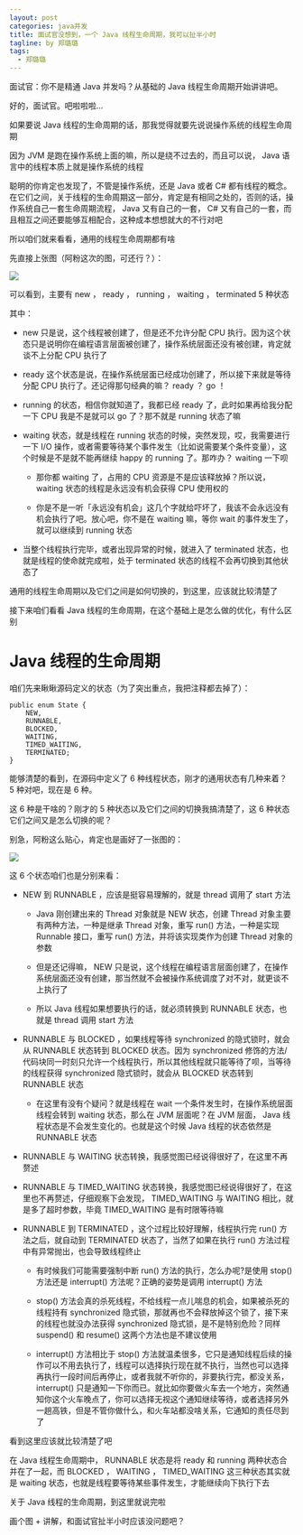 ```yaml
---
layout: post
categories: java并发
title: 面试官没想到，一个 Java 线程生命周期，我可以扯半小时
tagline: by 郑璐璐
tags: 
  - 郑璐璐
---
```

面试官：你不是精通 Java 并发吗？从基础的 Java 线程生命周期开始讲讲吧。

好的，面试官。吧啦啦啦...
<!--more-->

如果要说 Java 线程的生命周期的话，那我觉得就要先说说操作系统的线程生命周期

因为 JVM 是跑在操作系统上面的嘛，所以是绕不过去的，而且可以说， Java 语言中的线程本质上就是操作系统的线程

聪明的你肯定也发现了，不管是操作系统，还是 Java 或者 C# 都有线程的概念。在它们之间，关于线程的生命周期这一部分，肯定是有相同之处的，否则的话，操作系统自己一套生命周期流程， Java 又有自己的一套， C# 又有自己的一套，而且相互之间还要能够互相配合，这种成本想想就大的不行对吧

所以咱们就来看看，通用的线程生命周期都有啥

先直接上张图（阿粉这次的图，可还行？）：

![](http://www.justdojava.com/assets/images/2019/java/image-zll/2020/07/01-system-thread-state.jpg)

可以看到，主要有 new ， ready ， running ， waiting ， terminated 5 种状态

其中：

- new 只是说，这个线程被创建了，但是还不允许分配 CPU 执行。因为这个状态只是说明你在编程语言层面被创建了，操作系统层面还没有被创建，肯定就谈不上分配 CPU 执行了

- ready 这个状态是说，在操作系统层面已经成功创建了，所以接下来就是等待分配 CPU 执行了。还记得那句经典的嘛？ ready ？ go ！

- running 的状态，相信你就知道了，我都已经 ready 了，此时如果再给我分配一下 CPU 我是不是就可以 go 了？那不就是 running 状态了嘛

- waiting 状态，就是线程在 running 状态的时候，突然发现，哎，我需要进行一下 I/O 操作，或者需要等待某个事件发生（比如说需要某个条件变量），这个时候是不是就不能再继续 happy 的 running 了。那咋办？ waiting 一下呗

	- 那你都 waiting 了，占用的 CPU 资源是不是应该释放掉？所以说， waiting 状态的线程是永远没有机会获得 CPU 使用权的
	
	- 你是不是一听「永远没有机会」这几个字就给吓坏了，我该不会永远没有机会执行了吧。放心吧，你不是在 waiting 嘛，等你 wait 的事件发生了，就可以继续到 running 状态
	
- 当整个线程执行完毕，或者出现异常的时候，就进入了 terminated 状态，也就是线程的使命就完成啦，处于 terminated 状态的线程不会再切换到其他状态了

通用的线程生命周期以及它们之间是如何切换的，到这里，应该就比较清楚了

接下来咱们看看 Java 线程的生命周期，在这个基础上是怎么做的优化，有什么区别

# Java 线程的生命周期

咱们先来瞅瞅源码定义的状态（为了突出重点，我把注释都去掉了）：

```
public enum State {
	NEW,
	RUNNABLE,
	BLOCKED,
	WAITING,
	TIMED_WAITING,
	TERMINATED;
}
```

能够清楚的看到，在源码中定义了 6 种线程状态，刚才的通用状态有几种来着？ 5 种对吧，现在是 6 种。

这 6 种是干啥的？刚才的 5 种状态以及它们之间的切换我搞清楚了，这 6 种状态它们之间又是怎么切换的呢？

别急，阿粉这么贴心，肯定也是画好了一张图的：

![](http://www.justdojava.com/assets/images/2019/java/image-zll/2020/07/02-Thread-state.png)

这 6 个状态咱们也是分别来看：

- NEW 到 RUNNABLE ，应该是挺容易理解的，就是 thread 调用了 start 方法

	- Java 刚创建出来的 Thread 对象就是 NEW 状态，创建 Thread 对象主要有两种方法，一种是继承 Thread 对象，重写 run() 方法，一种是实现 Runnable 接口，重写 run() 方法，并将该实现类作为创建 Thread 对象的参数

	- 但是还记得嘛， NEW 只是说，这个线程在编程语言层面创建了，在操作系统层面还没有创建，那当然就不会被操作系统调度了对不对，就更谈不上执行了

	- 所以 Java 线程如果想要执行的话，就必须转换到 RUNNABLE 状态，也就是 thread 调用 start 方法

- RUNNABLE 与 BLOCKED ，如果线程等待 synchronized 的隐式锁时，就会从 RUNNABLE 状态转到 BLOCKED 状态。因为 synchronized 修饰的方法/代码块同一时刻只允许一个线程执行，所以其他线程就只能等待了呗，当等待的线程获得 synchronized 隐式锁时，就会从 BLOCKED 状态转到 RUNNABLE 状态

	- 在这里有没有个疑问？就是线程在 wait 一个条件发生时，在操作系统层面线程会转到 waiting 状态，那么在 JVM 层面呢？在 JVM 层面， Java 线程状态是不会发生变化的。也就是这个时候 Java 线程的状态依然是 RUNNABLE 状态

- RUNNABLE 与 WAITING 状态转换，我感觉图已经说得很好了，在这里不再赘述

- RUNNABLE 与 TIMED_WAITING 状态转换，我感觉图已经说得很好了，在这里也不再赘述，仔细观察下会发现， TIMED_WAITING 与 WAITING 相比，就是多了超时参数，毕竟 TIMED_WAITING 是有时限等待嘛

- RUNNABLE 到 TERMINATED ，这个过程比较好理解，线程执行完 run() 方法之后，就自动到 TERMINATED 状态了，当然了如果在执行 run() 方法过程中有异常抛出，也会导致线程终止

	- 有时候我们可能需要强制中断 run() 方法的执行，怎么办呢?是使用 stop() 方法还是 interrupt() 方法呢？正确的姿势是调用 interrupt() 方法

	- stop() 方法会真的杀死线程，不给线程一点儿喘息的机会，如果被杀死的线程持有 synchronized 隐式锁，那就再也不会释放掉这个锁了，接下来的线程也就没办法获得 synchronized 隐式锁，是不是特别危险？同样 suspend() 和 resume() 这两个方法也是不建议使用

	- interrupt() 方法相比于 stop() 方法就温柔很多，它只是通知线程后续的操作可以不用去执行了，线程可以选择执行现在就不执行，当然也可以选择再执行一段时间后再停止，或者我就不听你的，非要执行完，都没关系， interrupt() 只是通知一下你而已。就比如你要做火车去一个地方，突然通知你这个火车晚点了，你可以选择无视这个通知继续等待，或者选择另外一趟高铁，但是不管你做什么，和火车站都没啥关系，它通知的责任尽到了

看到这里应该就比较清楚了吧

在 Java 线程生命周期中， RUNNABLE 状态是将 ready 和 running 两种状态合并在了一起，而 BLOCKED ， WAITING ， TIMED_WAITING 这三种状态其实就是 waiting 状态，也就是线程要等待某些事件发生，才能继续向下执行下去

关于 Java 线程的生命周期，到这里就说完啦

画个图 + 讲解，和面试官扯半小时应该没问题吧？